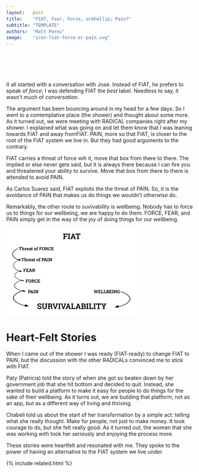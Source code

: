 ```yaml
---
layout:   post
title:    "FIAT, Fear, Force, or&hellip; Pain?"
subtitle: "TEMPLATE"
authors:  "Matt Perez"
image:    "icon-fiat-force-or-pain.svg"
---
```


<div style="display:none;">
 <p>What should it be <span class="_paradign">FIAT</span>, force, or pain. It turns that that <em>pain</em> is the most basic thing.</p>
</div>

<h1>&nbsp;</h1>
 <p>It all started with a conversation with Jose. Instead of <span class="_paradign">FIAT</span>, he prefers to speak of <em>force</em>; I was defending <span class="_paradign">FIAT</span> the <em>best</em> label. Needless to say, it wasn&rsquo;t much of <em>conversation</em>.</p>
 <p>The argument has been bouncing around in my head for a few days. So I went to a contemplative place (the shower) and thought about some more. As it turned out, we were meeting with <span class="_paradigm">RADICAL</span> companies right after my shower. I explained what was going on and let them know that I was leaning towards <span class="_paradign">FIAT</span> and away from<span class="_paradign">FIAT</span>. <span class="_paradign">PAIN</span>, more so that <span class="_paradign">FIAT</span>, is closer to the root of the <span class="_paradign">FIAT</span> system we live in. But they had good arguments to the contrary.</p>
 <p><span class="_paradign">FIAT</span> carries a threat of force wih it, <span class="_quotespan">move that box from there to there</span>. The implied <span class="_quotespan">or else</span> never gets said, but it is always there because I can fire you and threatened your ability to survive. <span class="_quotespan">Move that box from there to there</span> is attended to avoid <span class="_paradign">PAIN</span>.</p>
 <p>As Carlos Suarez said, <span class="_paradign">FIAT</span> exploits the the threat of <span class="_paradign">PAIN</span>. So, it is the avoidance of <span class="_paradign">PAIN</span> that makes us do things we wouldn&rsquo;t otherwise do.</p>
 <p>Remarkably, the other route to suvivability is wellbeing. Nobody has to force us to things for our wellbeing, we are happy to do them. <span class="_paradign">FORCE</span>, <span class="_paradign">FEAR</span>, and <span class="_paradign">PAIN</span> simply get in the way of the joy of doing things for our wellbeing.</p>
  <div class="_center">
   <img
    src="/assets/img/pic-fiat-fear-force-or-pain.svg"
    alt="At the top of it all, we see the word FIAT. Below it, we see the words 'threat of force.' Below and to the right, we see 'Threat of Pain.' Below and to the right, we see 'Fear (avoid Pain).' Below and to the right we see 'Force.' Bellow and to the right, we see 'Pain.' To the far right of that, we see 'Wellbeing.' There are arrows connecting these boxes. Finally, underneath all of it, we see 'Survivability.'"
    style="width:70%;">

<h1>Heart-Felt Stories</h1>
 <p>When I came out of the shower I was ready (<span class="_paradign">FIAT</span>-ready) to change <span class="_paradigm">FIAT</span> to <span class="_paradigm">PAIN</span>, but the discussion with the other <span class="_paradigm">RADICAL</span>s convinced me to stick with <span class="_paradigm">FIAT</span>.</p>
 <p>Paty (Patricia) told the story of when she got so beaten down by her government job that she hit bottom and decided to quit. Instead, she wanted to build a platform to make it easy for people to do things for the sake of their wellbeing. As it turns out, we are building that platform, not as an app, but as a different way of living and thriving.</p>
 <p>Chabeli told us about the start of her transformation by a simple act: telling what she really thought. <span class="_quotespan">Make for people, not just to make money.</span> It took courage to do, but she felt really good. As it turned out, the women that she was working with took her seriously and enjoying the process more.</p>
 <p>These stories were heartfelt and resonated with me. They spoke to the power of having an alternative to the <span class="_paradigm">FIAT</span> system we live under.</p>

{% include related.html %}
